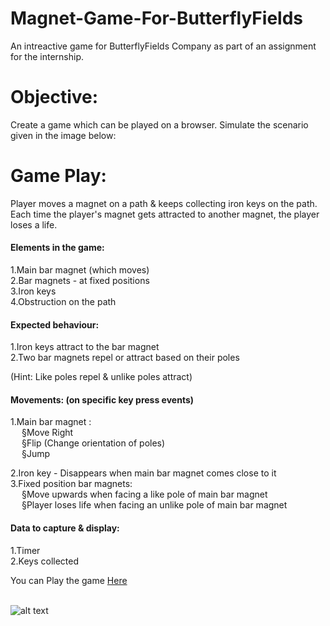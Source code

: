 # Magnet-Game-For-ButterflyFields
An intreactive game for ButterflyFields Company as part of an assignment for the internship.



# Objective:
Create a game which can be played on a browser. Simulate the scenario given in the image below:

# Game Play:
Player moves a magnet on a path & keeps collecting iron keys on the path. Each time the player's magnet gets attracted to another magnet, the player loses a life. <br />

<h4> Elements in the game:</h4>
1.Main bar magnet (which moves) <br />
2.Bar magnets - at fixed positions <br />
3.Iron keys <br />
4.Obstruction on the path <br />

<h4>Expected behaviour:</h4>
1.Iron keys attract to the bar magnet <br />
2.Two bar magnets repel or attract based on their poles <br />

(Hint: Like poles repel & unlike poles attract) <br />

<h4>Movements: (on specific key press events)</h4>
1.Main bar magnet : <br />
&emsp; §Move Right <br />
&emsp; §Flip (Change orientation of poles) <br />
&emsp; §Jump <br />


2.Iron key - Disappears when main bar magnet comes close to it <br />
3.Fixed position bar magnets: <br />
&emsp; §Move upwards when facing a like pole of main bar magnet <br />
&emsp; §Player loses life when facing an unlike pole of main bar magnet <br />

<h4>Data to capture & display:</h4>
1.Timer <br />
2.Keys collected <br />

You can Play the game [Here](http://htmlpreview.github.com/?https://github.com/speedious/Magnet-Game-For-ButterflyFields/blob/master/Magnet_Game_final_version/playGame.html)<br /><br />

![alt text](https://github.com/speedious/Magnet-Game-For-ButterflyFields/blob/master/Magnet_Game.png)<br />

